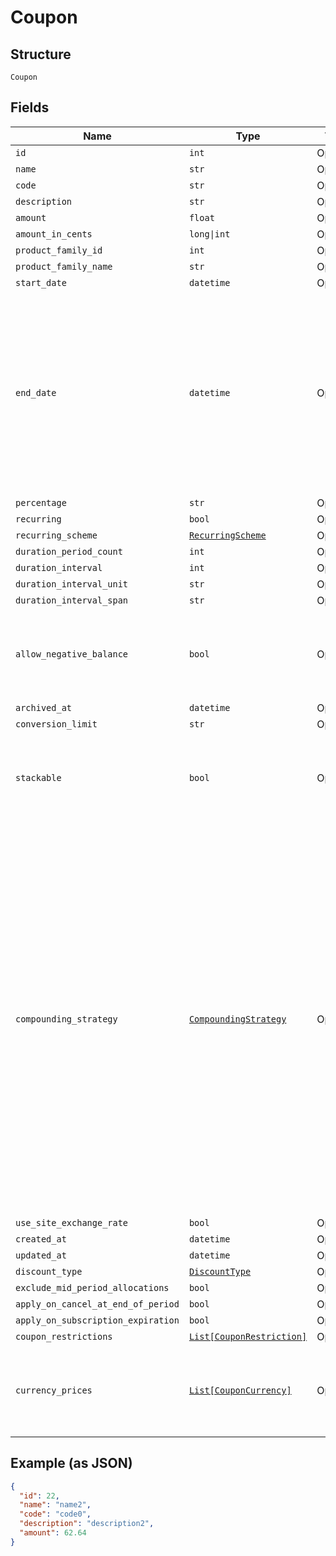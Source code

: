 
# Coupon

## Structure

`Coupon`

## Fields

| Name | Type | Tags | Description |
|  --- | --- | --- | --- |
| `id` | `int` | Optional | - |
| `name` | `str` | Optional | - |
| `code` | `str` | Optional | - |
| `description` | `str` | Optional | - |
| `amount` | `float` | Optional | - |
| `amount_in_cents` | `long\|int` | Optional | - |
| `product_family_id` | `int` | Optional | - |
| `product_family_name` | `str` | Optional | - |
| `start_date` | `datetime` | Optional | - |
| `end_date` | `datetime` | Optional | After the given time, this coupon code will be invalid for new signups. Recurring discounts started before this date will continue to recur even after this date. |
| `percentage` | `str` | Optional | - |
| `recurring` | `bool` | Optional | - |
| `recurring_scheme` | [`RecurringScheme`](../../doc/models/recurring-scheme.md) | Optional | - |
| `duration_period_count` | `int` | Optional | - |
| `duration_interval` | `int` | Optional | - |
| `duration_interval_unit` | `str` | Optional | - |
| `duration_interval_span` | `str` | Optional | - |
| `allow_negative_balance` | `bool` | Optional | If set to true, discount is not limited (credits will carry forward to next billing). |
| `archived_at` | `datetime` | Optional | - |
| `conversion_limit` | `str` | Optional | - |
| `stackable` | `bool` | Optional | A stackable coupon can be combined with other coupons on a Subscription. |
| `compounding_strategy` | [`CompoundingStrategy`](../../doc/models/compounding-strategy.md) | Optional | Applicable only to stackable coupons. For `compound`, Percentage-based discounts will be calculated against the remaining price, after prior discounts have been calculated. For `full-price`, Percentage-based discounts will always be calculated against the original item price, before other discounts are applied. |
| `use_site_exchange_rate` | `bool` | Optional | - |
| `created_at` | `datetime` | Optional | - |
| `updated_at` | `datetime` | Optional | - |
| `discount_type` | [`DiscountType`](../../doc/models/discount-type.md) | Optional | - |
| `exclude_mid_period_allocations` | `bool` | Optional | - |
| `apply_on_cancel_at_end_of_period` | `bool` | Optional | - |
| `apply_on_subscription_expiration` | `bool` | Optional | - |
| `coupon_restrictions` | [`List[CouponRestriction]`](../../doc/models/coupon-restriction.md) | Optional | - |
| `currency_prices` | [`List[CouponCurrency]`](../../doc/models/coupon-currency.md) | Optional | Returned in read, find, and list endpoints if the query parameter is provided. |

## Example (as JSON)

```json
{
  "id": 22,
  "name": "name2",
  "code": "code0",
  "description": "description2",
  "amount": 62.64
}
```

